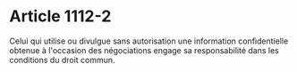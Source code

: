 # Article 1112-2

Celui qui utilise ou divulgue sans autorisation une information confidentielle obtenue à l'occasion des négociations engage sa responsabilité dans les conditions du droit commun.
